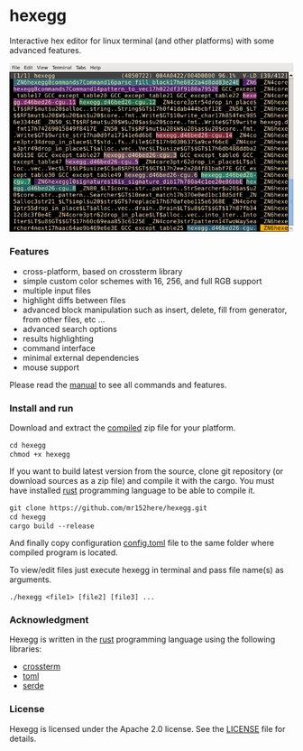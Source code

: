 # hexegg

Interactive hex editor for linux terminal (and other platforms) with some advanced features.

![hexegg](docs/assets/hexegg.png)  

### Features

- cross-platform, based on crossterm library
- simple custom color schemes with 16, 256, and full RGB support
- multiple input files
- highlight diffs between files
- advanced block manipulation such as insert, delete, fill from generator, from other files, etc ...
- advanced search options
- results highlighting
- command interface
- minimal external dependencies
- mouse support

Please read the [manual](docs/MANUAL.md) to see all commands and features. 

### Install and run

Download and extract the [compiled](https://github.com/mr152here/hexegg/releases) zip file for your platform.

```
cd hexegg
chmod +x hexegg
```

If you want to build latest version from the source, clone git repository (or download sources as a zip file) and compile it with the cargo. You must have installed [rust](https://www.rust-lang.org) programming language to be able to compile it.

```
git clone https://github.com/mr152here/hexegg.git
cd hexegg
cargo build --release
```

And finally copy configuration [config.toml](config.toml) file to the same folder where compiled program is located.

To view/edit files just execute hexegg in terminal and pass file name(s) as arguments.

```
./hexegg <file1> [file2] [file3] ...
```

### Acknowledgment

Hexegg is written in the [rust](https://www.rust-lang.org) programming language using the following libraries:
- [crossterm](https://github.com/crossterm-rs/crossterm)
- [toml](https://github.com/toml-rs/toml)
- [serde](https://serde.rs/)

### License

Hexegg is licensed under the Apache 2.0 license. See the [LICENSE](LICENSE) file for details.
